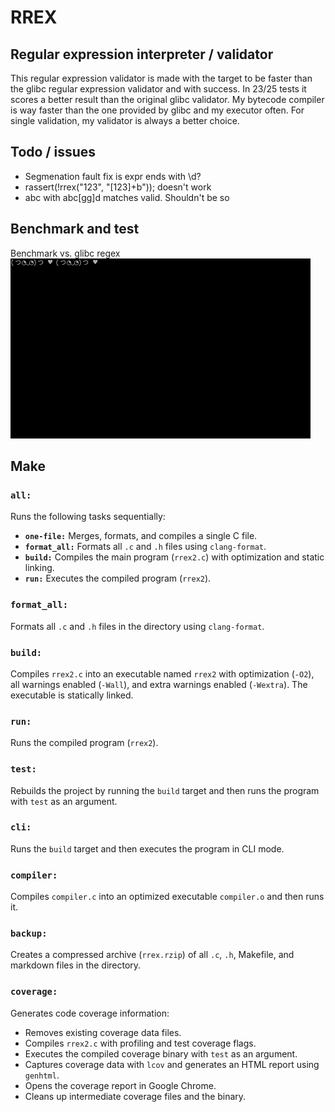 # RREX

## Regular expression interpreter / validator

This regular expression validator is made with the target to be faster than the glibc regular expression validator and with success. In 23/25 tests it scores a better result than the original glibc validator. My bytecode compiler is way faster than the one provided by glibc and my executor often. For single validation, my validator is always a better choice.

## Todo / issues
 - Segmenation fault fix is expr ends with \\d?
 - rassert(!rrex("123", "[123]+b")); doesn't work
 - abc with abc[gg]d matches valid. Shouldn't be so

## Benchmark and test
Benchmark vs. glibc regex
![Gif of build process](build.gif)

## Make

### `all:`
Runs the following tasks sequentially:
- **`one-file:`** Merges, formats, and compiles a single C file.
- **`format_all:`** Formats all `.c` and `.h` files using `clang-format`.
- **`build:`** Compiles the main program (`rrex2.c`) with optimization and static linking.
- **`run:`** Executes the compiled program (`rrex2`).

### `format_all:`
Formats all `.c` and `.h` files in the directory using `clang-format`.

### `build:`
Compiles `rrex2.c` into an executable named `rrex2` with optimization (`-O2`), all warnings enabled (`-Wall`), and extra warnings enabled (`-Wextra`). The executable is statically linked.

### `run:`
Runs the compiled program (`rrex2`).

### `test:`
Rebuilds the project by running the `build` target and then runs the program with `test` as an argument.

### `cli:`
Runs the `build` target and then executes the program in CLI mode.

### `compiler:`
Compiles `compiler.c` into an optimized executable `compiler.o` and then runs it.

### `backup:`
Creates a compressed archive (`rrex.rzip`) of all `.c`, `.h`, Makefile, and markdown files in the directory.

### `coverage:`
Generates code coverage information:
- Removes existing coverage data files.
- Compiles `rrex2.c` with profiling and test coverage flags.
- Executes the compiled coverage binary with `test` as an argument.
- Captures coverage data with `lcov` and generates an HTML report using `genhtml`.
- Opens the coverage report in Google Chrome.
- Cleans up intermediate coverage files and the binary.
